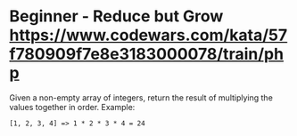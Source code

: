 # Beginner - Reduce but Grow https://www.codewars.com/kata/57f780909f7e8e3183000078/train/php

Given a non-empty array of integers, return the result of multiplying the values together in order. Example:

```
[1, 2, 3, 4] => 1 * 2 * 3 * 4 = 24
```
